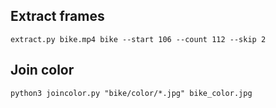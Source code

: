 ## Extract frames

	extract.py bike.mp4 bike --start 106 --count 112 --skip 2

## Join color

	python3 joincolor.py "bike/color/*.jpg" bike_color.jpg
